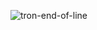 

![tron-end-of-line](https://user-images.githubusercontent.com/64970703/177028976-941bcfe7-06a3-4d0b-bbaa-08223f673cb5.gif)
